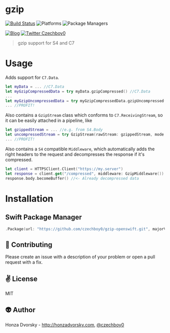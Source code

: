 # gzip

[![Build Status](https://travis-ci.org/czechboy0/gzip-openswift.svg?branch=master)](https://travis-ci.org/czechboy0/gzip-openswift)
![Platforms](https://img.shields.io/badge/platforms-Linux%20%7C%20OS%20X-blue.svg)
![Package Managers](https://img.shields.io/badge/package%20managers-SwiftPM-yellow.svg)

[![Blog](https://img.shields.io/badge/blog-honzadvorsky.com-green.svg)](http://honzadvorsky.com)
[![Twitter Czechboy0](https://img.shields.io/badge/twitter-czechboy0-green.svg)](http://twitter.com/czechboy0)

> gzip support for S4 and C7

# Usage
Adds support for `C7.Data`.

```swift
let myData = ... //C7.Data
let myGzipCompressedData = try myData.gzipCompressed() //C7.Data
...
let myGzipUncompressedData = try myGzipCompressedData.gzipUncompressed() //C7.Data
... //PROFIT!
```

Also contains a `GzipStream` class which conforms to `C7.ReceivingStream`, so it can be easily attached in a pipeline, like

```swift
let gzippedStream = ... //e.g. from S4.Body
let uncompressedStream = try GzipStream(rawStream: gzippedStream, mode: .uncompress)
... //PROFIT!
```

Also contains a `S4` compatible `Middleware`, which automatically adds the right headers to the request and decompresses the response if it's compressed.

```swift
let client = HTTPSClient.Client("https://my.server")
let response = client.get("/compressed", middleware: GzipMiddleware())
response.body.becomeBuffer() //<- Already decompressed data
```

# Installation

## Swift Package Manager

```swift
.Package(url: "https://github.com/czechboy0/gzip-openswift.git", majorVersion: 0, minor: 1)
```

:gift_heart: Contributing
------------
Please create an issue with a description of your problem or open a pull request with a fix.

:v: License
-------
MIT

:alien: Author
------
Honza Dvorsky - http://honzadvorsky.com, [@czechboy0](http://twitter.com/czechboy0)
